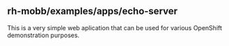 ## rh-mobb/examples/apps/echo-server

This is a very simple web aplication that can be used for various OpenShift demonstration purposes.
